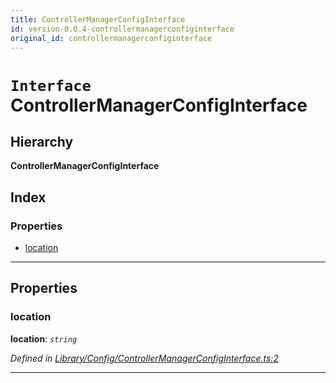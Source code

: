 ```yaml
---
title: ControllerManagerConfigInterface
id: version-0.0.4-controllermanagerconfiginterface
original_id: controllermanagerconfiginterface
---
```


# `Interface` ControllerManagerConfigInterface

## Hierarchy

**ControllerManagerConfigInterface**

## Index

### Properties

* [location](controllermanagerconfiginterface#location)

---

## Properties

<a id="location"></a>

###  location

**location**: *`string`*

*Defined in [Library/Config/ControllerManagerConfigInterface.ts:2](https://github.com/SpoonX/stix/blob/e2f9397/src/Library/Config/ControllerManagerConfigInterface.ts#L2)*

___

